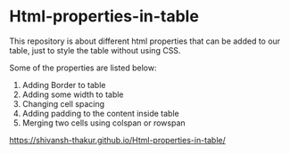 # Html-properties-in-table

This repository is about different html properties that can be added to our table, just to style the table without using CSS.

Some of the properties are listed below:

1. Adding Border to table
2. Adding some width to table
3. Changing cell spacing
4. Adding padding to the content inside table
5. Merging two cells using colspan or rowspan

https://shivansh-thakur.github.io/Html-properties-in-table/
